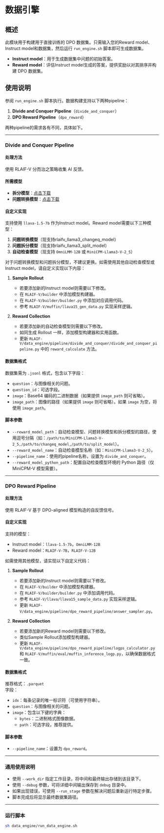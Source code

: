 # 数据引擎

## 概述

此模块用于构建用于直接训练的 DPO 数据集。只需输入您的Reward model、Instruct model和数据集，然后运行 `run_engine.sh` 脚本即可生成数据集。

- **Instruct model**：用于生成数据集中问题的初始答案。  
- **Reward model**：评估Instruct model生成的答案，提供奖励以对其排序并构建 DPO 数据集。

## 使用说明

参阅 `run_engine.sh` 脚本执行。数据构建支持以下两种pipeline：

1. **Divide and Conquer Pipeline**（`divide_and_conquer`）  
2. **DPO Reward Pipeline**（`dpo_reward`）  

两种pipeline的需求各有不同，具体如下。

---

### Divide and Conquer Pipeline

#### 处理方法

使用 RLAIF-V 分而治之策略收集 AI 反馈。

#### 所需模型

- **拆分模型**：[点击下载](https://thunlp.oss-cn-qingdao.aliyuncs.com/rlaifv_llama3_split_model.tar.gz)  
- **问题转换模型**：[点击下载](https://thunlp.oss-cn-qingdao.aliyuncs.com/rlaifv_llama3_changeq_model.tar.gz)  

#### 自定义实现

支持使用 `llava-1.5-7b` 作为Instruct model。Reward model需要以下三种模型：

1. **问题转换模型**（现支持rlaifv_llama3_changeq_model）
2. **问题拆分模型**（现支持rlaifv_llama3_split_model）
3. **自动检查模型**（现支持 `OmniLMM-12B` 或 `MiniCPM-Llama3-V-2_5`）  

对于问题转换模型和问题拆分模型，不建议更换。如需使用其他自动检查模型或Instruct model，请自定义实现以下内容：

1. **Sample Rollout**
    - 若要添加新的Instruct model则需要以下修改。
    - 在 `RLAIF-V/builder` 中添加模型构建器。  
    - 在 `RLAIF-V/builder/builder.py` 中添加对应调用代码。  
    - 参考 `RLAIF-V/muffin/llava15_gen_data.py` 实现采样逻辑。  

2. **Reward Collection**  
    - 若要添加新的自动检查模型则需要以下修改。
    - 如同生成 Rollout 一样，添加模型构建器和实用函数。  
    - 更新 `RLAIF-V/data_engine/pipeline/divide_and_conquer/divide_and_conquer_pipeline.py` 中的 `reward_calculate` 方法。

#### 数据集格式

数据集需为 `.jsonl` 格式，包含以下字段：

- `question`：与图像相关的问题。  
- `question_id`：可选字段。  
- `image`：Base64 编码的二进制数据（如果提供 `image_path` 则可省略）。  
- `image_path`：图像的路径（如果提供 `image` 则可省略）。如果 `image` 为空，将使用 `image_path`。

#### 脚本参数

- `--reward_model_path`：自动检查模型、问题转换模型和拆分模型的路径，使用逗号分隔（如：`/path/to/MiniCPM-Llama3-V-2_5,/path/to/changeq_model,/path/to/split_model`）。  
- `--reward_model_name`：自动检查模型名称（如：`MiniCPM-Llama3-V-2_5`）。  
- `--pipeline_name`：使用的pipeline名称，设置为 `divide_and_conquer`。  
- `--reward_model_python_path`：配置自动检查模型环境的 Python 路径（仅 MiniCPM-V 模型需要）。

---

### DPO Reward Pipeline

#### 处理方法

使用 RLAIF-V 基于 DPO-aligned 模型构造的自反馈信号。

#### 自定义实现

支持的模型：

- Instruct model：`llava-1.5-7b`，`OmniLMM-12B`  
- Reward model：`RLAIF-V-7B`，`RLAIF-V-12B`  

如需使用其他模型，请实现以下自定义代码：

1. **Sample Rollout**  
    - 若要添加新的Instruct model则需要以下修改。
    - 在 `RLAIF-V/builder` 中添加模型构建器。  
    - 在 `RLAIF-V/builder/builder.py` 中添加调用代码。  
    - 参考 `RLAIF-V/llava/llava15_sample_data.py` 实现采样逻辑。  
    - 更新 `RLAIF-V/data_engine/pipeline/dpo_reward_pipeline/answer_sampler.py`。

2. **Reward Collection**  
    - 若要添加新的Reward model则需要以下修改。
    - 类似Sample Rollout添加模型构建器。  
    - 更新 `RLAIF-V/data_engine/pipeline/dpo_reward_pipeline/logps_calculator.py` 和 `RLAIF-V/muffin/eval/muffin_inference_logp.py`，以确保数据格式一致。

#### 数据集格式

推荐格式：`.parquet`  
字段：

- `idx`：每条记录的唯一标识符（可使用字符串）。  
- `question`：与图像相关的问题。  
- `image`：包含以下键的字典：  
    - `bytes`：二进制格式图像数据。  
    - `path`：可选字段，推荐提供。

#### 脚本参数

- `--pipeline_name`：设置为 `dpo_reward`。

---

### 通用使用说明

- 使用 `--work_dir` 指定工作目录，将中间和最终输出存储到该目录下。  
- 使用 `--debug` 参数，可将详细中间输出保存到 `debug` 目录中。  
- 如果出现错误，可使用 `--run_stage` 参数在解决问题后重新运行特定步骤。  
- 脚本完成后将显示最终数据集路径。

---

### 运行脚本

```bash
sh data_engine/run_data_engine.sh
```

